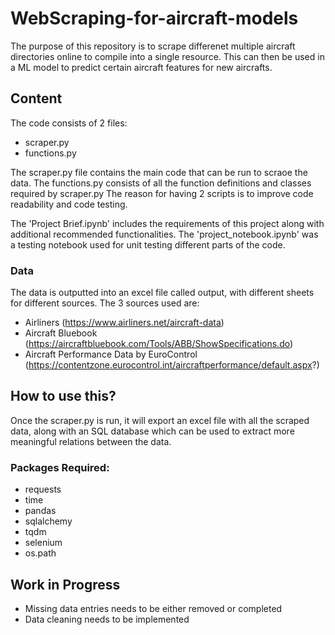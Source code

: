 # WebScraping-for-aircraft-models
The purpose of this repository is to scrape differenet multiple aircraft directories online to compile into a single resource. This can then be used in a ML model to predict certain aircraft features for new aircrafts. 

## Content
The code consists of 2 files:
* scraper.py
* functions.py

The scraper.py file contains the main code that can be run to scraoe the data. The functions.py consists of all the function definitions and classes required by scraper.py
The reason for having 2 scripts is to improve code readability and code testing. 

The 'Project Brief.ipynb' includes the requirements of this project along with additional recommended functionalities. 
The 'project_notebook.ipynb' was a  testing notebook used for unit testing different parts of the code. 

### Data
The data is outputted into an excel file called output, with different sheets for different sources. The 3 sources used are:
* Airliners (https://www.airliners.net/aircraft-data)
* Aircraft Bluebook (https://aircraftbluebook.com/Tools/ABB/ShowSpecifications.do)
* Aircraft Performance Data by EuroControl (https://contentzone.eurocontrol.int/aircraftperformance/default.aspx?)

## How to use this?
Once the scraper.py is run, it will export an excel file with all the scraped data, along with an SQL database which can be used to extract more meaningful relations between the data. 

### Packages Required:
- requests
- time
- pandas
- sqlalchemy
- tqdm
- selenium
- os.path

## Work in Progress
* Missing data entries needs to be either removed or completed
* Data cleaning needs to be implemented
